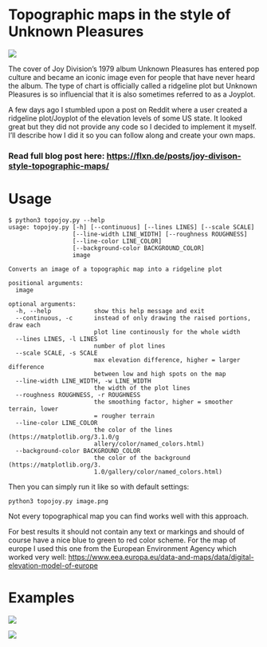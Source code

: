 # Topographic maps in the style of Unknown Pleasures

![](https://flxn.de/images/topojoy/europe.png)

The cover of Joy Division’s 1979 album Unknown Pleasures has entered pop culture and became an iconic image even for people that have never heard the album.
The type of chart is officially called a ridgeline plot but Unknown Pleasures is so influencial that it is also sometimes referred to as a Joyplot.

A few days ago I stumbled upon a post on Reddit where a user created a ridgeline plot/Joyplot of the elevation levels of some US state.
It looked great but they did not provide any code so I decided to implement it myself. I’ll describe how I did it so you can follow along and create your own maps.

### Read full blog post here: https://flxn.de/posts/joy-divison-style-topographic-maps/

# Usage

```
$ python3 topojoy.py --help
usage: topojoy.py [-h] [--continuous] [--lines LINES] [--scale SCALE]
                  [--line-width LINE_WIDTH] [--roughness ROUGHNESS]
                  [--line-color LINE_COLOR]
                  [--background-color BACKGROUND_COLOR]
                  image

Converts an image of a topographic map into a ridgeline plot

positional arguments:
  image

optional arguments:
  -h, --help            show this help message and exit
  --continuous, -c      instead of only drawing the raised portions, draw each
                        plot line continously for the whole width
  --lines LINES, -l LINES
                        number of plot lines
  --scale SCALE, -s SCALE
                        max elevation difference, higher = larger difference
                        between low and high spots on the map
  --line-width LINE_WIDTH, -w LINE_WIDTH
                        the width of the plot lines
  --roughness ROUGHNESS, -r ROUGHNESS
                        the smoothing factor, higher = smoother terrain, lower
                        = rougher terrain
  --line-color LINE_COLOR
                        the color of the lines (https://matplotlib.org/3.1.0/g
                        allery/color/named_colors.html)
  --background-color BACKGROUND_COLOR
                        the color of the background (https://matplotlib.org/3.
                        1.0/gallery/color/named_colors.html)
```

Then you can simply run it like so with default settings:

```
python3 topojoy.py image.png
```

Not every topographical map you can find works well with this approach.

For best results it should not contain any text or markings and should of course have a nice blue to green to red color scheme. For the map of europe I used this one from the European Environment Agency which worked very well: https://www.eea.europa.eu/data-and-maps/data/digital-elevation-model-of-europe

# Examples

![](https://flxn.de/images/topojoy/germany-50-250-lines.gif)

![](https://flxn.de/images/topojoy/europe-black-on-antiquewhite.png)